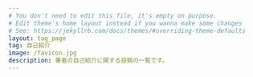 ```yaml
---
# You don't need to edit this file, it's empty on purpose.
# Edit theme's home layout instead if you wanna make some changes
# See: https://jekyllrb.com/docs/themes/#overriding-theme-defaults
layout: tag_page
tag: 自己紹介
image: /favicon.jpg
description: 筆者の自己紹介に関する投稿の一覧です。
---
```

